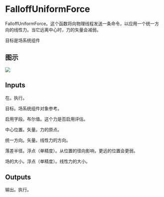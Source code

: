 # FalloffUniformForce

FalloffUniformForce。这个函数将向物理线程发送一条命令，以应用一个统一方向的线性力。当它远离中心时，力的矢量会减弱。

目标是场系统组件

## 图示

![]($-20221218-18594793.png)

## Inputs

在。执行。

目标。场系统组件对象参考。

启用字段。布尔值。这个力是否启用评估。

中心位置。矢量。力的原点。

统一方向。矢量。线性力的方向。

落差半径。浮点（单精度）。从位置的径向影响，更远的位置会更弱。

场的大小。浮点（单精度）。线性力的大小。

## Outputs

输出。执行。